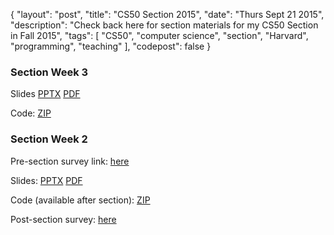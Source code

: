 {
  "layout": "post",
  "title": "CS50 Section 2015",
  "date": "Thurs Sept 21 2015",
  "description": "Check back here for section materials for my CS50 Section in Fall 2015",
  "tags": [
    "CS50", "computer science", "section", "Harvard", "programming", "teaching"
  ],
  "codepost": false
}

### Section Week 3

Slides [PPTX](/assets/cs50/week3.pptx) [PDF](/assets/cs50/week3.pdf)

Code: [ZIP](/assets/cs50/section3.zip)

### Section Week 2
Pre-section survey link: [here](https://docs.google.com/a/college.harvard.edu/forms/d/1AXGbJYdmkrwZT6G6cBnaZFsrh9heGLSx27lC5z4bd7k/viewform?usp=send_form "Pre-section survey.")

Slides: [PPTX](/assets/cs50/week2.pptx) [PDF](/assets/cs50/week2.pdf)

Code (available after section): [ZIP](/assets/cs50/section_week2.zip)

Post-section survey: [here](https://docs.google.com/a/college.harvard.edu/forms/d/1_AQxk-Ai0L_Ofo28U50HhyfsYQQaWlSPBWnkfoD_LAM/viewform?usp=send_form)